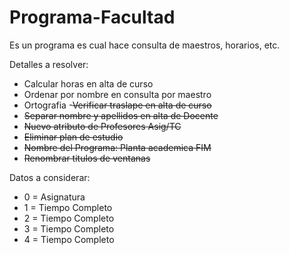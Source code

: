# Programa-Facultad
Es un programa es cual hace consulta de maestros, horarios, etc.

Detalles a resolver:
- Calcular horas en alta de curso
- Ordenar por nombre en consulta por maestro
- Ortografia
-~~Verificar traslape en alta de curso~~
- ~~Separar nombre y apellidos en alta de Docente~~
- ~~Nuevo atributo de Profesores Asig/TC~~
- ~~Eliminar plan de estudio~~
- ~~Nombre del Programa: Planta academica FIM~~
- ~~Renombrar titulos de ventanas~~


Datos a considerar: 
- 0 = Asignatura
- 1 = Tiempo Completo 
- 2 = Tiempo Completo
- 3 = Tiempo Completo 
- 4 = Tiempo Completo
